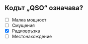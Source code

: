## Кодът „QSO“ означава?

<!-- Верният отговор е отбелязан с [X] -->

- [ ] Малка мощност
- [ ] Смущения
- [X] Радиовръзка
- [ ] Местонахождение
